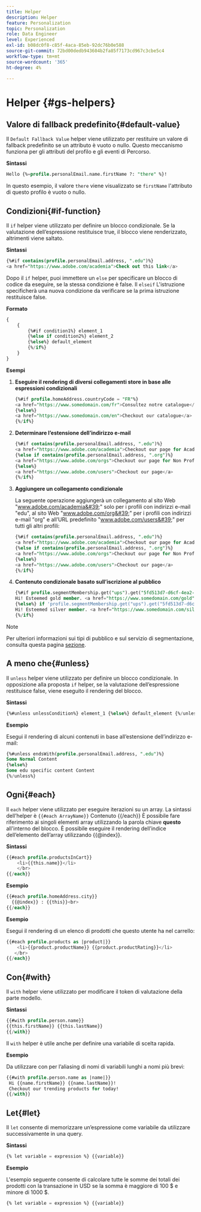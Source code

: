 ```yaml
---
title: Helper
description: Helper
feature: Personalization
topic: Personalization
role: Data Engineer
level: Experienced
exl-id: b08dc0f8-c85f-4aca-85eb-92dc76b0e588
source-git-commit: 72bd00dedb943604b2fa85f7173cd967c3cbe5c4
workflow-type: tm+mt
source-wordcount: '365'
ht-degree: 4%

---
```


# Helper {#gs-helpers}

## Valore di fallback predefinito{#default-value}

Il `Default Fallback Value` helper viene utilizzato per restituire un valore di fallback predefinito se un attributo è vuoto o nullo. Questo meccanismo funziona per gli attributi del profilo e gli eventi di Percorso.

**Sintassi**

```sql
Hello {%=profile.personalEmail.name.firstName ?: "there" %}!
```

In questo esempio, il valore `there` viene visualizzato se `firstName` l&#39;attributo di questo profilo è vuoto o nullo.

## Condizioni{#if-function}

Il `if` helper viene utilizzato per definire un blocco condizionale.
Se la valutazione dell’espressione restituisce true, il blocco viene renderizzato, altrimenti viene saltato.

**Sintassi**

```sql
{%#if contains(profile.personalEmail.address, ".edu")%}
<a href="https://www.adobe.com/academia">Check out this link</a>
```

Dopo il `if` helper, puoi immettere un `else` per specificare un blocco di codice da eseguire, se la stessa condizione è false.
Il `elseif` L&#39;istruzione specificherà una nuova condizione da verificare se la prima istruzione restituisce false.


**Formato**

```sql
{
    {
        {%#if condition1%} element_1 
        {%else if condition2%} element_2 
        {%else%} default_element 
        {%/if%}
    }
}
```

**Esempi**

1. **Eseguire il rendering di diversi collegamenti store in base alle espressioni condizionali**

   ```sql
   {%#if profile.homeAddress.countryCode = "FR"%}
   <a href="https://www.somedomain.com/fr">Consultez notre catalogue</a>
   {%else%}
   <a href="https://www.somedomain.com/en">Checkout our catalogue</a>
   {%/if%}
   ```

1. **Determinare l’estensione dell’indirizzo e-mail**

   ```sql
   {%#if contains(profile.personalEmail.address, ".edu")%}
   <a href="https://www.adobe.com/academia">Checkout our page for Academia personals</a>
   {%else if contains(profile.personalEmail.address, ".org")%}
   <a href="https://www.adobe.com/orgs">Checkout our page for Non Profits</a>
   {%else%}
   <a href="https://www.adobe.com/users">Checkout our page</a>
   {%/if%}
   ```

1. **Aggiungere un collegamento condizionale**

   La seguente operazione aggiungerà un collegamento al sito Web &quot;www.adobe.com/academia&#39;&quot; solo per i profili con indirizzi e-mail &quot;edu&quot;, al sito Web &quot;www.adobe.com/org&#39;&quot; per i profili con indirizzi e-mail &quot;org&quot; e all’URL predefinito &quot;www.adobe.com/users&#39;&quot; per tutti gli altri profili:

   ```sql
   {%#if contains(profile.personalEmail.address, ".edu")%}
   <a href="https://www.adobe.com/academia">Checkout our page for Academia personals</a>
   {%else if contains(profile.personalEmail.address, ".org")%}
   <a href="https://www.adobe.com/orgs">Checkout our page for Non Profits</a>
   {%else%}
   <a href="https://www.adobe.com/users">Checkout our page</a>
   {%/if%}
   ```

1. **Contenuto condizionale basato sull’iscrizione al pubblico**

   ```sql
   {%#if profile.segmentMembership.get("ups").get("5fd513d7-d6cf-4ea2-856a-585150041a8b").status = "existing"%}
   Hi! Esteemed gold member. <a href="https://www.somedomain.com/gold">Checkout your exclusive perks </a>
   {%else%} if 'profile.segmentMembership.get("ups").get("5fd513d7-d6cf-4ea2-856a-585150041a8c").status = "existing"'%}
   Hi! Esteemed silver member. <a href="https://www.somedomain.com/silver">Checkout your exclusive perks </a>
   {%/if%}
   ```

>[!NOTE]
>
>Per ulteriori informazioni sui tipi di pubblico e sul servizio di segmentazione, consulta questa pagina [sezione](../../audience/about-audiences.md).


## A meno che{#unless}

Il `unless` helper viene utilizzato per definire un blocco condizionale. In opposizione alla proposta `if`  helper, se la valutazione dell’espressione restituisce false, viene eseguito il rendering del blocco.

**Sintassi**

```sql
{%#unless unlessCondition%} element_1 {%else%} default_element {%/unless%}
```

**Esempio**

Esegui il rendering di alcuni contenuti in base all’estensione dell’indirizzo e-mail:

```sql
{%#unless endsWith(profile.personalEmail.address, ".edu")%}
Some Normal Content
{%else%}
Some edu specific content Content
{%/unless%}
```

## Ogni{#each}

Il `each` helper viene utilizzato per eseguire iterazioni su un array.
La sintassi dell’helper è ```{{#each ArrayName}}``` Contenuto {{/each}}
È possibile fare riferimento ai singoli elementi array utilizzando la parola chiave **questo** all&#39;interno del blocco. È possibile eseguire il rendering dell’indice dell’elemento dell’array utilizzando {{@index}}.

**Sintassi**

```sql
{{#each profile.productsInCart}}
    <li>{{this.name}}</li>
    </br>
{{/each}}
```

**Esempio**

```sql
{{#each profile.homeAddress.city}}
  {{@index}} : {{this}}<br>
{{/each}}
```

**Esempio**

Esegui il rendering di un elenco di prodotti che questo utente ha nel carrello:

```sql
{{#each profile.products as |product|}}
    <li>{{product.productName}} {{product.productRating}}</li>
   </br>
{{/each}}
```

## Con{#with}

Il `with` helper viene utilizzato per modificare il token di valutazione della parte modello.

**Sintassi**

```sql
{{#with profile.person.name}}
{{this.firstName}} {{this.lastName}}
{{/with}}
```

Il `with` helper è utile anche per definire una variabile di scelta rapida.

**Esempio**

Da utilizzare con per l’aliasing di nomi di variabili lunghi a nomi più brevi:

```sql
{{#with profile.person.name as |name|}}
 Hi {{name.firstName}} {{name.lastName}}!
 Checkout our trending products for today!
{{/with}}
```

## Let{#let}

Il `let` consente di memorizzare un’espressione come variabile da utilizzare successivamente in una query.

**Sintassi**

```sql
{% let variable = expression %} {{variable}}
```

**Esempio**

L&#39;esempio seguente consente di calcolare tutte le somme dei totali dei prodotti con la transazione in USD se la somma è maggiore di 100 $ e minore di 1000 $.

```sql
{% let variable = expression %} {{variable}}
```
